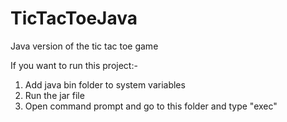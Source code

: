 # TicTacToeJava
Java version of the tic tac toe game


If you want to run this project:-
1. Add java bin folder to system variables
2. Run the jar file
3. Open command prompt and go to this folder and type "exec"
